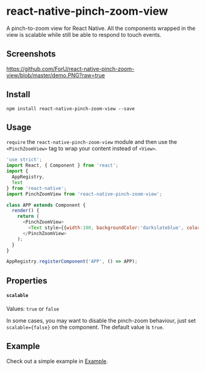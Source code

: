 # react-native-pinch-zoom-view

A pinch-to-zoom view for React Native. All the components wrapped in the view is scalable while still be able to respond to touch events.

## Screenshots

https://github.com/ForU/react-native-pinch-zoom-view/blob/master/demo.PNG?raw=true


## Install

`npm install react-native-pinch-zoom-view --save`

## Usage

`require` the `react-native-pinch-zoom-view` module and then use the `<PinchZoomView>` tag to wrap your content instead of `<View>`.

```javascript
'use strict';
import React, { Component } from 'react';
import {
  AppRegistry,
  Text
} from 'react-native';
import PinchZoomView from 'react-native-pinch-zoom-view';

class APP extends Component {
  render() {
    return (
      <PinchZoomView>
        <Text style={{width:100, backgroundColor:'darkslateblue', color:'white'}}>{'hello world!'}</Text>
      </PinchZoomView>
    );
  }
}

AppRegistry.registerComponent('APP', () => APP);
```

## Properties

#### `scalable`

Values: `true` or `false`

In some cases, you may want to disable the pinch-zoom behaviour, just set `scalable={false}` on the component. The default value is `true`.

## Example

Check out a simple example in [Example](https://github.com/GuoChen-WHU/react-native-pinch-zoom-view/tree/master/Example).
